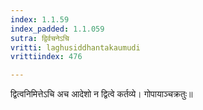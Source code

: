```yaml
---
index: 1.1.59
index_padded: 1.1.059
sutra: द्विर्वचनेऽचि
vritti: laghusiddhantakaumudi
vrittiindex: 476

---
```

द्वित्वनिमित्तेऽचि अच आदेशो न द्वित्वे कर्तव्ये। गोपायाञ्चक्रतुः॥